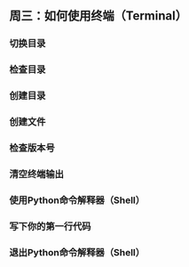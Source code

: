 ## 周三：如何使用终端（Terminal）
### 切换目录
### 检查目录
### 创建目录
### 创建文件
### 检查版本号
### 清空终端输出
### 使用Python命令解释器（Shell）
### 写下你的第一行代码
### 退出Python命令解释器（Shell）